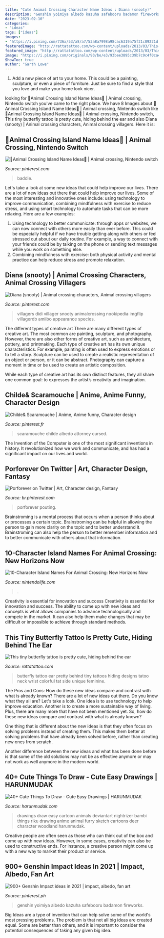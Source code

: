 ```yaml
---
title: "Cute Animal Crossing Character Name Ideas : Diana (snooty)"
description: "Genshin yoimiya albedo kazuha safebooru badamon fireworks"
date: "2023-02-10"
categories:
- "ideas"
tags: ["ideas"]
images:
- "https://i.pinimg.com/736x/53/a8/a7/53a8a7998a98cac6319a75f21c89221d.jpg"
featuredImage: "http://rattatattoo.com/wp-content/uploads/2013/03/This-tiny-butterfly-tattoo-is-pretty-cute-hiding-behind-the-ear.jpg"
featured_image: "http://rattatattoo.com/wp-content/uploads/2013/03/This-tiny-butterfly-tattoo-is-pretty-cute-hiding-behind-the-ear.jpg"
image: "https://i.pinimg.com/originals/93/be/e3/93bee3895c39b7c9c4f0ca4d166c88b8.png"
ShowToc: true
author: "Garth Lowe"
---
```



1. Add a new piece of art to your home. This could be a painting, sculpture, or even a piece of furniture. Just be sure to find a style that you love and make your home look nicer.

	

		
looking for 🖤Animal Crossing Island Name Ideas🖤 | Animal crossing, Nintendo switch you've came to the right place. We have 8 Images about 🖤Animal Crossing Island Name Ideas🖤 | Animal crossing, Nintendo switch like 🖤Animal Crossing Island Name Ideas🖤 | Animal crossing, Nintendo switch, This tiny butterfly tattoo is pretty cute, hiding behind the ear and also Diana (snooty) | Animal crossing characters, Animal crossing villagers. Here it is:
		
    
## 🖤Animal Crossing Island Name Ideas🖤 | Animal Crossing, Nintendo Switch

<img loading=lazy src="https://i.pinimg.com/736x/ee/c9/07/eec9076e34bcb1baded0a749d4510596.jpg" onerror="this.onerror=null;this.src='https://tse3.mm.bing.net/th?id=OIP.EH9kJAljKv5YnAgHYPSyJwHaJ_&amp;pid=15.1';" alt="🖤Animal Crossing Island Name Ideas🖤 | Animal crossing, Nintendo switch">

_Source: pinterest.com_

>baddie. 

	

Let's take a look at some new ideas that could help improve our lives.
There are a lot of new ideas out there that could help improve our lives. Some of the most interesting and innovative ones include: using technology to improve communication, combining mindfulness with exercise to reduce stress, and using smart technology to automate tasks that can be more relaxing. Here are a few examples: 
1. Using technology to better communicate: through apps or websites, we can now connect with others more easily than ever before. This could be especially helpful if we have trouble getting along with others or feel stressed out about our daily routine. For example, a way to connect with your friends could be by talking on the phone or sending text messages while you work on something else. 
2. Combining mindfulness with exercise: both physical activity and mental practice can help reduce stress and promote relaxation.

    
## Diana (snooty) | Animal Crossing Characters, Animal Crossing Villagers

<img loading=lazy src="https://i.pinimg.com/736x/53/a8/a7/53a8a7998a98cac6319a75f21c89221d.jpg" onerror="this.onerror=null;this.src='https://tse3.mm.bing.net/th?id=OIP.EMIfOvjaP_Cuhh0qP__wsAAAAA&amp;pid=15.1';" alt="Diana (snooty) | Animal crossing characters, Animal crossing villagers">

_Source: pinterest.com_

>villagers didi villager snooty animalcrossing nookipedia imgflip villagerdb amiibo appearance species. 

	

The different types of creative art
There are many different types of creative art. The most common are painting, sculpture, and photography. However, there are also other forms of creative art, such as architecture, pottery, and printmaking.
Each type of creative art has its own unique characteristics. For example, painting is often used to express emotions or to tell a story. Sculpture can be used to create a realistic representation of an object or person, or it can be abstract. Photography can capture a moment in time or be used to create an artistic composition.

While each type of creative art has its own distinct features, they all share one common goal: to expresses the artist’s creativity and imagination.

    
## Childe&amp; Scaramouche | Anime, Anime Funny, Character Design

<img loading=lazy src="https://i.pinimg.com/736x/79/0b/7d/790b7d520c3d90bf842570cbbd9c27f2.jpg" onerror="this.onerror=null;this.src='https://tse1.mm.bing.net/th?id=OIP.TNszuwT7aUJQYQtiwIv0YQHaU4&amp;pid=15.1';" alt="Childe&amp; Scaramouche | Anime, Anime funny, Character design">

_Source: pinterest.fr_

>scaramouche childe albedo attorney cursed. 

	

The Invention of the Computer is one of the most significant inventions in history. It revolutionized how we work and communicate, and has had a significant impact on our lives and world.

    
## Porforever On Twitter | Art, Character Design, Fantasy

<img loading=lazy src="https://i.pinimg.com/originals/93/be/e3/93bee3895c39b7c9c4f0ca4d166c88b8.png" onerror="this.onerror=null;this.src='https://tse3.mm.bing.net/th?id=OIP.zJJZUXzgsH5FOG2eDJI9OAHaEJ&amp;pid=15.1';" alt="Porforever on Twitter | Art, Character design, Fantasy">

_Source: br.pinterest.com_

>porforever pouting. 

	

Brainstroming is a mental process that occurs when a person thinks about or processes a certain topic. Brainstroming can be helpful in allowing the person to gain more clarity on the topic and to better understand it. Brainstroming can also help the person to better remember information and to better communicate with others about that information.

    
## 10-Character Island Names For Animal Crossing: New Horizons Now

<img loading=lazy src="https://images.nintendolife.com/45c3c8dfb0ac9/1280x720.jpg" onerror="this.onerror=null;this.src='https://tse3.mm.bing.net/th?id=OIP.WFgHTVIiYrRkcJwKw-vmmgHaEK&amp;pid=15.1';" alt="10-Character Island Names For Animal Crossing: New Horizons Now">

_Source: nintendolife.com_

>. 

	

Creativity is essential for innovation and success
Creativity is essential for innovation and success. The ability to come up with new ideas and concepts is what allows companies to advance technologically and compete in the market. It can also help them make changes that may be difficult or impossible to achieve through standard methods.

    
## This Tiny Butterfly Tattoo Is Pretty Cute, Hiding Behind The Ear

<img loading=lazy src="http://rattatattoo.com/wp-content/uploads/2013/03/This-tiny-butterfly-tattoo-is-pretty-cute-hiding-behind-the-ear.jpg" onerror="this.onerror=null;this.src='https://tse4.mm.bing.net/th?id=OIP.fcY2ysKDRVxyrDQRoIvErgHaLI&amp;pid=15.1';" alt="This tiny butterfly tattoo is pretty cute, hiding behind the ear">

_Source: rattatattoo.com_

>butterfly tattoo ear pretty behind tiny tattoos hiding designs tatoo neck wrist colorful tat side unique feminine. 

	

The Pros and Cons: How do these new ideas compare and contrast with what is already known?
There are a lot of new ideas out there. Do you know what they all are? Let's take a look. 
One idea is to use technology to help improve education. Another is to create a more sustainable way of living. Plus, there are many more that have not been mentioned yet. So, how do these new ideas compare and contrast with what is already known?

One thing that is different about the new ideas is that they often focus on solving problems instead of creating them. This makes them better at solving problems that have already been solved before, rather than creating new ones from scratch. 

Another difference between the new ideas and what has been done before is that some of the old solutions may not be as effective anymore or may not work as well anymore in the modern world.

    
## 40+ Cute Things To Draw - Cute Easy Drawings | HARUNMUDAK

<img loading=lazy src="https://www.harunmudak.com/wp-content/uploads/2020/07/cute-drawing-sketch-ideas-7-644x1024.png" onerror="this.onerror=null;this.src='https://tse4.mm.bing.net/th?id=OIP.XlpmtFs8VHoB0NAs24d7wAHaLx&amp;pid=15.1';" alt="40+ Cute Things To Draw - Cute Easy Drawings | HARUNMUDAK">

_Source: harunmudak.com_

>drawings draw easy cartoon animals deviantart nightrizer bambi things riku drawing anime animal furry sketch cartoons deer character woodland harunmudak. 

	

Creative people are often seen as those who can think out of the box and come up with new ideas. However, in some cases, creativity can also be used to constructive ends. For instance, a creative person might come up with a new way to market their product or service.

    
## 900+ Genshin Impact Ideas In 2021 | Impact, Albedo, Fan Art

<img loading=lazy src="https://i.pinimg.com/474x/c9/05/a6/c905a65834da31bc82866a9a8026c1f6.jpg" onerror="this.onerror=null;this.src='https://tse4.mm.bing.net/th?id=OIP.EAHslSNVPjs_5bZbQD6DyAAAAA&amp;pid=15.1';" alt="900+ Genshin Impact ideas in 2021 | impact, albedo, fan art">

_Source: pinterest.ph_

>genshin yoimiya albedo kazuha safebooru badamon fireworks. 

	

Big Ideas are a type of invention that can help solve some of the world's most pressing problems. The problem is that not all big ideas are created equal. Some are better than others, and it is important to consider the potential consequences of taking any given big idea.

